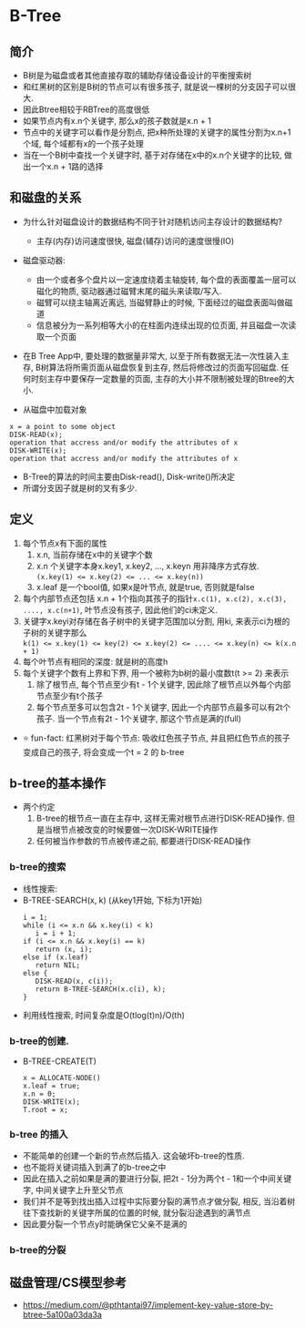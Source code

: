 # B-Tree

## 简介
- B树是为磁盘或者其他直接存取的辅助存储设备设计的平衡搜索树
- 和红黑树的区别是B树的节点可以有很多孩子, 就是说一棵树的分支因子可以很大. 
- 因此Btree相较于RBTree的高度很低
- 如果节点内有x.n个关键字, 那么x的孩子数就是x.n + 1
- 节点中的关键字可以看作是分割点, 把x种所处理的关键字的属性分割为x.n+1个域, 每个域都有x的一个孩子处理
- 当在一个B树中查找一个关键字时, 基于对存储在x中的x.n个关键字的比较, 做出一个x.n + 1路的选择

## 和磁盘的关系

- 为什么针对磁盘设计的数据结构不同于针对随机访问主存设计的数据结构?
  - 主存(内存)访问速度很快, 磁盘(辅存)访问的速度很慢(IO)

- 磁盘驱动器: 
  - 由一个或者多个盘片以一定速度绕着主轴旋转, 每个盘的表面覆盖一层可以磁化的物质, 驱动器通过磁臂末尾的磁头来读取/写入. 
  - 磁臂可以绕主轴离近离远, 当磁臂静止的时候, 下面经过的磁盘表面叫做磁道
  - 信息被分为一系列相等大小的在柱面内连续出现的位页面, 并且磁盘一次读取一个页面

- 在B Tree App中, 要处理的数据量非常大, 以至于所有数据无法一次性装入主存, B树算法将所需页面从磁盘恢复到主存, 然后将修改过的页面写回磁盘. 任何时刻主存中要保存一定数量的页面, 主存的大小并不限制被处理的Btree的大小. 

- 从磁盘中加载对象
```
x = a point to some object
DISK-READ(x);
operation that accress and/or modify the attributes of x
DISK-WRITE(x);
operation that accress and/or modify the attributes of x
```

- B-Tree的算法的时间主要由Disk-read(), Disk-write()所决定
- 所谓分支因子就是树的叉有多少. 

## 定义
1. 每个节点x有下面的属性
   1. x.n, 当前存储在x中的关键字个数
   2. x.n 个关键字本身x.key1, x.key2, ..., x.keyn 用非降序方式存放. `(x.key(1) <= x.key(2) <= ... <= x.key(n))` 
   3. x.leaf 是一个bool值, 如果x是叶节点, 就是true, 否则就是false
2. 每个内部节点还包括 x.n + 1个指向其孩子的指针`x.c(1), x.c(2), x.c(3), ...., x.c(n+1)`, 叶节点没有孩子, 因此他们的ci未定义. 
3. 关键字x.keyi对存储在各子树中的关键字范围加以分割, 用ki, 来表示ci为根的子树的关键字那么  
   `k(1) <= x.key(1) <= key(2) <= x.key(2) <= .... <= x.key(n) <= k(x.n + 1)`
4. 每个叶节点有相同的深度: 就是树的高度h
5. 每个关键字个数有上界和下界, 用一个被称为b树的最小度数t(t >= 2) 来表示
   1. 除了根节点, 每个节点至少有t - 1个关键字, 因此除了根节点以外每个内部节点至少有t个孩子
   2. 每个节点至多可以包含2t - 1个关键字, 因此一个内部节点最多可以有2t个孩子. 当一个节点有2t - 1个关键字, 那这个节点是满的(full)

- ⭐ fun-fact: 红黑树对于每个节点: 吸收红色孩子节点, 并且把红色节点的孩子变成自己的孩子, 将会变成一个t = 2 的 b-tree

## b-tree的基本操作

- 两个约定
   1. B-tree的根节点一直在主存中, 这样无需对根节点进行DISK-READ操作. 但是当根节点被改变的时候要做一次DISK-WRITE操作
   2. 任何被当作参数的节点被传递之前, 都要进行DISK-READ操作

### b-tree的搜索
- 线性搜索: 
- B-TREE-SEARCH(x, k) (从key1开始, 下标为1开始)
   ```
   i = 1;
   while (i <= x.n && x.key(i) < k)
      i = i + 1;
   if (i <= x.n && x.key(i) == k) 
      return (x, i);
   else if (x.leaf) 
      return NIL;
   else {
      DISK-READ(x, c(i));
      return B-TREE-SEARCH(x.c(i), k);
   }

   ```
- 利用线性搜索, 时间复杂度是O(tlog(t)n)/O(th)

### b-tree的创建. 
- B-TREE-CREATE(T)
   ```
   x = ALLOCATE-NODE()
   x.leaf = true;
   x.n = 0;
   DISK-WRITE(x);
   T.root = x;
   ```
### b-tree 的插入
- 不能简单的创建一个新的节点然后插入. 这会破坏b-tree的性质. 
- 也不能将关键词插入到满了的b-tree之中
- 因此在插入之前如果是满的要进行分裂, 把2t - 1分为两个t - 1和一个中间关键字, 中间关键字上升至父节点
- 我们并不是等到找出插入过程中实际要分裂的满节点才做分裂, 相反, 当沿着树往下查找新的关键字所属的位置的时候, 就分裂沿途遇到的满节点
- 因此要分裂一个节点y时能确保它父亲不是满的


### b-tree的分裂


## 磁盘管理/CS模型参考
- https://medium.com/@pthtantai97/implement-key-value-store-by-btree-5a100a03da3a